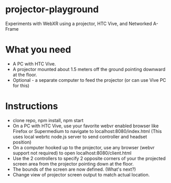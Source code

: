 # projector-playground
Experiments with WebXR using a projector, HTC Vive, and Networked A-Frame

# What you need
* A PC with HTC Vive.
* A projector mounted about 1.5 meters off the ground pointing downward at the floor.
* Optional - a separate computer to feed the projector (or can use Vive PC for this)

# Instructions
* clone repo, npm install, npm start
* On a PC with HTC Vive, use your favorite webvr enabled browser like Firefox or Supermedium to navigate to localhost:8080/index.html (This uses local webrtc node.js server to send controller and headset position)
* On a computer hooked up to the projector, use any browser (webvr support not required) to open localhost:8080/client.html
* Use the 2 controllers to specify 2 opposite corners of your the projected screen area from the projector pointing down at the floor.
* The bounds of the screen are now defined. (What's next?)
* Change view of projector screen output to match actual location.
